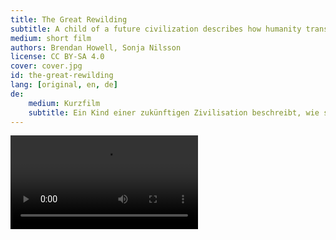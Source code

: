 ```yaml
---
title: The Great Rewilding
subtitle: A child of a future civilization describes how humanity transitioned from a technological, denatured society to a holistic one, by connecting with plants and fungi.
medium: short film
authors: Brendan Howell, Sonja Nilsson
license: CC BY-SA 4.0
cover: cover.jpg
id: the-great-rewilding
lang: [original, en, de]
de:
    medium: Kurzfilm
    subtitle: Ein Kind einer zukünftigen Zivilisation beschreibt, wie sich die Menschheit von einer technologischen, denaturierten Gesellschaft zu einer ganzheitlichen Gesellschaft entwickelt, indem sie sich mit Pflanzen und Pilzen verbindet.
---
```


<video src="/{{ id }}/TheGreatRewilding_1080_5oct2024.mp4" controls></video>
